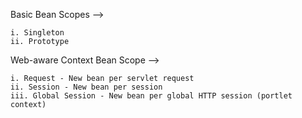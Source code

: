 Basic Bean Scopes --> 

	i. Singleton
	ii. Prototype
	
Web-aware Context Bean Scope --> 

	i. Request - New bean per servlet request
	ii. Session - New bean per session
	iii. Global Session - New bean per global HTTP session (portlet context)